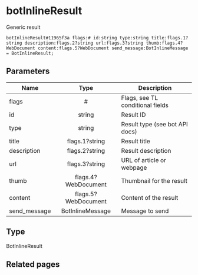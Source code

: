 # botInlineResult
Generic result

```
botInlineResult#11965f3a flags:# id:string type:string title:flags.1?string description:flags.2?string url:flags.3?string thumb:flags.4?WebDocument content:flags.5?WebDocument send_message:BotInlineMessage = BotInlineResult;
```

## Parameters
| Name | Type | Description |
| ---- | :----: | ----------- |
| flags | # | Flags, see TL conditional fields |
| id | string | Result ID |
| type | string | Result type (see bot API docs) |
| title | flags.1?string | Result title |
| description | flags.2?string | Result description |
| url | flags.3?string | URL of article or webpage |
| thumb | flags.4?WebDocument | Thumbnail for the result |
| content | flags.5?WebDocument | Content of the result |
| send_message | BotInlineMessage | Message to send |


## Type
BotInlineResult

## Related pages
